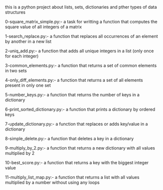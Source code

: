 this is a python project about lists, sets, dictionaries and pther types of data structures

0-square_matrix_simple.py:-
  a task for writting a function that computes the square value of all integers of a matrix

1-search_replace.py:-
 a function that replaces all occurrences of an element by another in a new list

2-uniq_add.py:-
 a function that adds all unique integers in a list (only once for each integer)

3-common_elements.py:-
 a function that returns a set of common elements in two sets

4-only_diff_elements.py:-
 a function that returns a set of all elements present in only one set

5-number_keys.py:-
 a function that returns the number of keys in a dictionary

6-print_sorted_dictionary.py:-
 a function that prints a dictionary by ordered keys

7-update_dictionary.py:-
 a function that replaces or adds key/value in a dictionary

8-simple_delete.py:-
 a function that deletes a key in a dictionary

9-multiply_by_2.py:-
 a function that returns a new dictionary with all values multiplied by 2

10-best_score.py:-
 a function that returns a key with the biggest integer value

11-multiply_list_map.py:-
 a function that returns a list with all values multiplied by a number without using any loops
